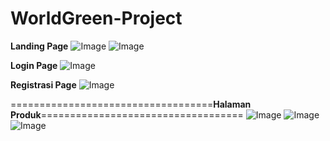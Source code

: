 # WorldGreen-Project
**Landing Page**
![Image](https://github.com/user-attachments/assets/46310f67-f201-47f0-83c7-fa11834cc799)
![Image](https://github.com/user-attachments/assets/20a469ed-b29b-451e-8604-c0964de62fed)

**Login Page**
![Image](https://github.com/user-attachments/assets/46fd7526-c013-4192-916c-042e7198b22b)

**Registrasi Page**
![Image](https://github.com/user-attachments/assets/311740e4-a1bb-4df2-a8da-fa1ba2bdae2c)

===================================**Halaman Produk**===================================
![Image](https://github.com/user-attachments/assets/2871af97-3681-408b-9a08-f6c494d8df5d)
![Image](https://github.com/user-attachments/assets/945f9e11-7ac8-47ce-9639-e352fe8f470b)
![Image](https://github.com/user-attachments/assets/ed142fc3-ff9d-4a56-a8c5-35d44ac5767c)
